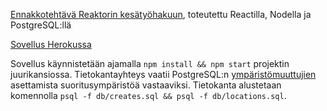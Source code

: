[Ennakkotehtävä Reaktorin kesätyöhakuun](https://github.com/reaktor/kesa-2018), toteutettu Reactilla, Nodella ja PostgreSQL:llä

[Sovellus Herokussa](http://kesahaaste.herokuapp.com/)

Sovellus käynnistetään ajamalla `npm install && npm start` projektin juurikansiossa.
Tietokantayhteys vaatii PostgreSQL:n [ympäristömuuttujien](https://www.postgresql.org/docs/current/static/libpq-envars.html) asettamista suoritusympäristöä vastaaviksi.
Tietokanta alustetaan komennolla `psql -f db/creates.sql && psql -f db/locations.sql`.
